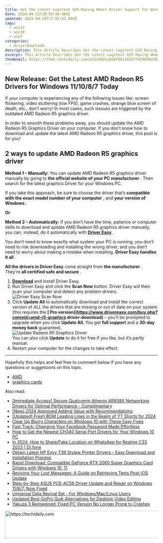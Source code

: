 ```yaml
---
title: Get the Latest Logitech G29 Racing Wheel Driver Support for Windows 11/10/7 Users
date: 2024-09-22T18:55:40.009Z
updated: 2024-09-28T17:52:43.694Z
tags:
  - win11
  - win10
  - win7
categories:
  - DriverDownload
description: This Article Describes Get the Latest Logitech G29 Racing Wheel Driver Support for Windows 11/10/7 Users
excerpt: This Article Describes Get the Latest Logitech G29 Racing Wheel Driver Support for Windows 11/10/7 Users
thumbnail: https://thmb.techidaily.com/e12cb801e0d6f6813ed277d29658e5821adadea3db742df23467e5bb2d5168a7.jpg
---
```


## New Release: Get the Latest AMD Radeon R5 Drivers for Windows 11/10/8/7 Today

If your computer is experiencing any of the following issues like: screen flickering, video stuttering (low FPS), game crashes, strange blue screen of death, etc., don’t worry! In most cases, such isssues are triggered by the outdated AMD Radeon R5 graphics driver.

 In order to smooth these problems away, you should update the AMD Radeon R5 Graphics Driver on your computer. If you don’t know how to download and update the latest AMD Radeon R5 graphics driver, this post is for you!

## 2 ways to update AMD Radeon R5 graphics driver

**Method 1 – Manually:**  You can update AMD Radeon R5 graphics driver manually by going to **the official website of your PC manufacturer** . Then search for the latest graphics Driver for your Windows PC.

 If you take this approach, be sure to choose the driver that’s **compatible with the exact model number of your computer** , and **your version of Windows** .

**Or**

**Method 2 – Automatically:** If you don’t have the time, patience or computer skills to download and update AMD Radeon R5 graphics driver manually, you can, instead, do it automatically with **[Driver Easy](https://tools.techidaily.com/drivereasy/download/)**  .

 You don’t need to know exactly what system your PC is running, you don’t need to risk downloading and installing the wrong driver, and you don’t need to worry about making a mistake when installing. **Driver Easy handles it all** .

**All the drivers in Driver Easy** come straight from **the manufacturer** . They‘re **all certified safe and secure** .

1. **[Download](https://tools.techidaily.com/drivereasy/download/)**  and install Driver Easy.
2. Run Driver Easy and click the **Scan Now** button. Driver Easy will then scan your computer and detect any problem drivers.  
![Driver Easy Scan Now](https://images.drivereasy.com/wp-content/uploads/2021/03/Driver-Easy-Scan-Now.jpg)
3. Click **Update All** to automatically download and install the correct version of _ALL_ the drivers that are missing or out of date on your system (this requires the **[ Pro version](<https://www.drivereasy.com/buy.php?comeid=amd-r5-graphics> driver-download)**  – you’ll be prompted to upgrade when you click **Update All.**  You get **full support** and a **30-day money back** guarantee).  
![Update Radeon R5 Graphics Driver](https://images.drivereasy.com/wp-content/uploads/2021/03/Update-Radeon-R5-Graphics-Driver.jpg)  
 You can also click **Update** to do it for free if you like, but it’s partly manual.
4. Restart your computer for the changes to take effect.

---

 Hopefully this helps and feel free to comment below if you have any questions or suggetsions on this topic.

* [AMD](https://tools.techidaily.com/drivereasy/download/)
* [graphics cards](https://tools.techidaily.com/drivereasy/download/)

<ins class="adsbygoogle"
     style="display:block"
     data-ad-format="autorelaxed"
     data-ad-client="ca-pub-7571918770474297"
     data-ad-slot="1223367746"></ins>

<ins class="adsbygoogle"
     style="display:block"
     data-ad-client="ca-pub-7571918770474297"
     data-ad-slot="8358498916"
     data-ad-format="auto"
     data-full-width-responsive="true"></ins>

<span class="atpl-alsoreadstyle">Also read:</span>
<div><ul>
<li><a href="https://hardware-updates.techidaily.com/immediate-access-secure-qualcomm-atheros-ar938x-networking-drivers-for-optimal-performance-complimentary/"><u>[Immediate Access] Secure Qualcomm Atheros AR938X Networking Drivers for Optimal Performance - Complimentary</u></a></li>
<li><a href="https://fox-direct.techidaily.com/new-2024-approved-adding-value-with-recommendations/"><u>[New] 2024 Approved Adding Value with Recommendations</u></a></li>
<li><a href="https://eaxpv-info.techidaily.com/updated-fresh-bgm-leading-lines-in-the-realm-of-yt-shorts-for-2024/"><u>[Updated] Fresh BGM Leading Lines in the Realm of YT Shorts for 2024</u></a></li>
<li><a href="https://win-howtos.techidaily.com/clear-up-blurry-characters-on-windows-10-with-these-easy-fixes/"><u>Clear Up Blurry Characters on Windows 10 with These Easy Fixes</u></a></li>
<li><a href="https://techno-recovery.techidaily.com/fast-track-changing-your-facebook-password-made-effortless/"><u>Fast Track: Changing Your Facebook Password Made Effortless</u></a></li>
<li><a href="https://hardware-updates.techidaily.com/how-to-get-the-newest-ch340-serial-port-drivers-for-your-windows-10-pc/"><u>How to Get the Newest CH340 Serial Port Drivers for Your Windows 10 PC</u></a></li>
<li><a href="https://location-social.techidaily.com/in-2024-how-to-sharefake-location-on-whatsapp-for-realme-c33-2023-drfone-by-drfone-virtual-android/"><u>In 2024, How to Share/Fake Location on WhatsApp for Realme C33 2023 | Dr.fone</u></a></li>
<li><a href="https://hardware-updates.techidaily.com/obtain-latest-hp-envy-t39-stylew-printer-drivers-easy-download-and-installation-process/"><u>Obtain Latest HP Envy T39 Stylew Printer Drivers - Easy Download and Installation Process</u></a></li>
<li><a href="https://hardware-updates.techidaily.com/rapid-download-compatible-geforce-rtx-2060-super-graphics-card-drivers-with-windows-10-11/"><u>Rapid Download: Compatible GeForce RTX 2060 Super Graphics Card Drivers with Windows 10, 11</u></a></li>
<li><a href="https://os-tips.techidaily.com/reviving-your-lost-messages-a-guide-on-retrieving-texts-post-ios-update/"><u>Reviving Your Lost Messages: A Guide on Retrieving Texts Post-iOS Update</u></a></li>
<li><a href="https://hardware-updates.techidaily.com/step-by-step-asus-pce-ac56-driver-update-and-repair-on-windows-1187-now-fixed/"><u>Step-by-Step ASUS PCE-AC56 Driver Update and Repair on Windows 11/8/7: Now Fixed</u></a></li>
<li><a href="https://data-recovery.techidaily.com/universal-data-revival-set-for-windowsmaclinux-users/"><u>Universal Data Revival Set - For Windows/Mac/Linux Users</u></a></li>
<li><a href="https://ai-vdieo-software.techidaily.com/updated-best-gopro-quik-alternatives-for-desktop-video-editing/"><u>Updated Best GoPro Quik Alternatives for Desktop Video Editing</u></a></li>
<li><a href="https://win-answers.techidaily.com/yakuza-3-reimagined-fixed-pc-version-no-longer-prone-to-crashes/"><u>Yakuza 3 Reimagined: Fixed PC Version No Longer Prone to Crashes</u></a></li>
</ul></div>

<!-- affiliate ads begin -->
<a href="https://appsumo.8odi.net/c/5597632/2111994/7443" target="_top" id="2111994">
  <img src="//a.impactradius-go.com/display-ad/7443-2111994" border="0" alt="https://techidaily.com" width="728" height="90"/>
</a>
<img height="0" width="0" src="https://appsumo.8odi.net/i/5597632/2111994/7443" style="position:absolute;visibility:hidden;" border="0" />
<!-- affiliate ads end -->

